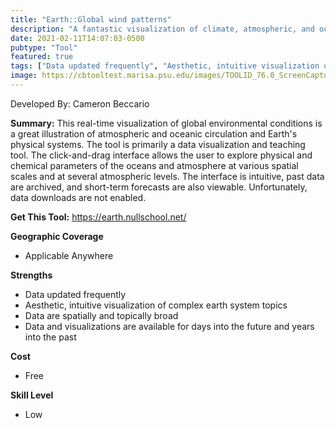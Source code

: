 ```yaml
---
title: "Earth::Global wind patterns"
description: "A fantastic visualization of climate, atmospheric, and oceanic data for educational purposes."
date: 2021-02-11T14:07:03-0500
pubtype: "Tool"
featured: true
tags: ["Data updated frequently", "Aesthetic, intuitive visualization of complex earth system topics", "Data are spatially and topically broad", "Data and visualizations are available for days into the future and years into the past"]
image: https://cbtooltest.marisa.psu.edu/images/TOOLID_76.0_ScreenCapture-1.png
---
```

Developed By: Cameron Beccario

**Summary:** This real-time visualization of global environmental conditions is a great illustration of atmospheric and oceanic circulation and Earth's physical systems. The tool is primarily a data visualization and teaching tool. The click-and-drag interface allows the user to explore physical and chemical parameters of the oceans and atmosphere at various spatial scales and at several atmospheric levels. The interface is intuitive, past data are archived, and short-term forecasts are also viewable. Unfortunately, data downloads are not enabled.



__**Get This Tool:**__ https://earth.nullschool.net/

__**Geographic Coverage**__
- Applicable Anywhere

__**Strengths**__
-  Data updated frequently
-   Aesthetic, intuitive visualization of complex earth system topics
-   Data are spatially and topically broad
-   Data and visualizations are available for days into the future and years into the past

__**Cost**__
- Free

__**Skill Level**__
- Low
